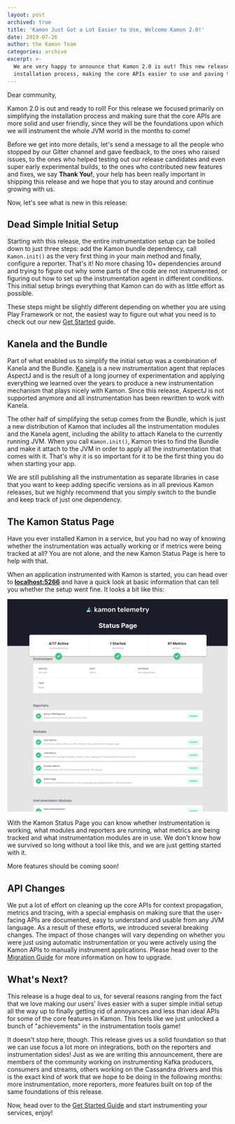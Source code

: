 ```yaml
---
layout: post
archived: true
title: 'Kamon Just Got a Lot Easier to Use, Welcome Kamon 2.0!'
date: 2019-07-26
author: the Kamon Team
categories: archive
excerpt: >-
  We are very happy to announce that Kamon 2.0 is out! This new release focuses primarily on simplifying the
  installation process, making the core APIs easier to use and paving the road for more integrations to come.
---
```


Dear community,

Kamon 2.0 is out and ready to roll! For this release we focused primarily on simplifying the installation process and
making sure that the core APIs are more solid and user friendly, since they will be the foundations upon which we will
instrument the whole JVM world in the months to come!

Before we get into more details, let's send a message to all the people who stopped by our Gitter channel and gave
feedback, to the ones who raised issues, to the ones who helped testing out our release candidates and even super early
experimental builds, to the ones who contributed new features and fixes, we say **Thank You!**, your help has been
really important in shipping this release and we hope that you to stay around and continue growing with us.

Now, let's see what is new in this release:


Dead Simple Initial Setup
-------------------------

Starting with this release, the entire instrumentation setup can be boiled down to just three steps: add the Kamon bundle
dependency, call `Kamon.init()` as the very first thing in your main method and finally, configure a reporter. That's
it! No more chasing 10+ dependencies around and trying to figure out why some parts of the code are not instrumented, or
figuring out how to set up the instrumentation agent in different conditions. This initial setup brings everything that
Kamon can do with as little effort as possible.

These steps might be slightly different depending on whether you are using Play Framework or not, the easiest way to
figure out what you need is to check out our new [Get Started][get-started] guide.


Kanela and the Bundle
---------------------

Part of what enabled us to simplify the initial setup was a combination of Kanela and the Bundle. [Kanela][kanela] is a
new instrumentation agent that replaces AspectJ and is the result of a long journey of experimentation and applying
everything we learned over the years to produce a new instrumentation mechanism that plays nicely with Kamon. Since this
release, AspectJ is not supported anymore and all instrumentation has been rewritten to work with Kanela.

The other half of simplifying the setup comes from the Bundle, which is just a new distribution of Kamon that includes
all the instrumentation modules and the Kanela agent, including the ability to attach Kanela to the currently running
JVM. When you call `Kamon.init()`, Kamon tries to find the Bundle and make it attach to the JVM in order to apply all
the instrumentation that comes with it. That's why it is so important for it to be the first thing you do when starting
your app.

We are still publishing all the instrumentation as separate libraries in case that you want to keep adding specific
versions as in all previous Kamon releases, but we highly recommend that you simply switch to the bundle and keep track
of just one dependency.


The Kamon Status Page
---------------------

Have you ever installed Kamon in a service, but you had no way of knowing whether the instrumentation was actually
working or if metrics were being tracked at all? You are not alone, and the new Kamon Status Page is here to help with
that.

When an application instrumented with Kamon is started, you can head over to <strong><a href="http://localhost:5266/" target="_blank">localhost:5266</a></strong>
and have a quick look at basic information that can tell you whether the setup went fine. It looks a bit like this:

<div class="col-12 col-lg-10 text-center">
  <img class="img-fluid" src="/assets/img/kamon-status-page.png" alt="Kamon Status Page">
</div>

With the Kamon Status Page you can know whether instrumentation is working, what modules and reporters are running, what
metrics are being tracked and what instrumentation modules are in use. We don't know how we survived so long without a
tool like this, and we are just getting started with it.

More features should be coming soon!


API Changes
-----------

We put a lot of effort on cleaning up the core APIs for context propagation, metrics and tracing, with a special
emphasis on making sure that the user-facing APIs are documented, easy to understand and usable from any JVM language.
As a result of these efforts, we introduced several breaking changes. The impact of those changes will vary depending on
whether you were just using automatic instrumentation or you were actively using the Kamon APIs to manually instrument
applications. Please head over to the [Migration Guide][migration-guide] for more information on how to upgrade.


What's Next?
------------

This release is a huge deal to us, for several reasons ranging from the fact that we love making our users' lives easier
with a super simple initial setup all the way up to finally getting rid of annoyances and less than ideal APIs for some
of the core features in Kamon. This feels like we just unlocked a bunch of "achievements" in the instrumentation tools
game!

It doesn't stop here, though. This release gives us a solid foundation so that we can use focus a lot more on
integrations, both on the reporters and instrumentation sides! Just as we are writing this announcement, there are
members of the community working on instrumenting Kafka producers, consumers and streams, others working on the
Cassandra drivers and this is the exact kind of work that we hope to be doing in the following months: more
instrumentation, more reporters, more features built on top of the same foundations of this release.

Now, head over to the [Get Started Guide][get-started] and start instrumenting your services, enjoy!



[get-started]: /get-started/
[kanela]: https://github.com/kamon-io/kanela
[migration-guide]: /docs/latest/guides/migration/from-1.x-to-2.0/
